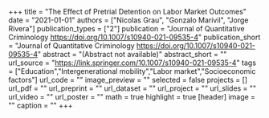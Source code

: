 +++
title = "The Effect of Pretrial Detention on Labor Market Outcomes"
date = "2021-01-01"
authors = ["Nicolas Grau", "Gonzalo Marivil", "Jorge Rivera"]
publication_types = ["2"]
publication = "Journal of Quantitative Criminology https://doi.org/10.1007/s10940-021-09535-4"
publication_short = "Journal of Quantitative Criminology https://doi.org/10.1007/s10940-021-09535-4"
abstract = "(Abstract not available)"
abstract_short = ""
url_source = "https://link.springer.com/10.1007/s10940-021-09535-4"
tags = ["Education","Intergenerational mobility","Labor market","Socioeconomic factors"]
url_code = ""
image_preview = ""
selected = false
projects = []
url_pdf = ""
url_preprint = ""
url_dataset = ""
url_project = ""
url_slides = ""
url_video = ""
url_poster = ""
math = true
highlight = true
[header]
image = ""
caption = ""
+++

